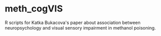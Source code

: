 # meth_cogVIS
R scripts for Katka Bukacova's paper about association between neuropsychology and visual sensory impairment in methanol poisoning.
